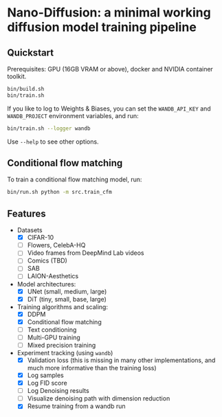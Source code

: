 # Nano-Diffusion: a minimal working diffusion model training pipeline

## Quickstart

Prerequisites: GPU (16GB VRAM or above), docker and NVIDIA container toolkit.

```bash
bin/build.sh
bin/train.sh
```

If you like to log to Weights & Biases, you can set the `WANDB_API_KEY` and `WANDB_PROJECT` environment variables, and run:

```bash
bin/train.sh --logger wandb
```

Use `--help` to see other options.

## Conditional flow matching

To train a conditional flow matching model, run:

```bash
bin/run.sh python -m src.train_cfm
```

## Features

- Datasets
  - [x] CIFAR-10
  - [ ] Flowers, CelebA-HQ
  - [ ] Video frames from DeepMind Lab videos
  - [ ] Comics (TBD)
  - [ ] SAB
  - [ ] LAION-Aesthetics
- Model architectures:
  - [x] UNet (small, medium, large)
  - [x] DiT (tiny, small, base, large)
- Training algorithms and scaling:
  - [x] DDPM
  - [x] Conditional flow matching
  - [ ] Text conditioning
  - [ ] Multi-GPU training
  - [ ] Mixed precision training
- Experiment tracking (using `wandb`)
  - [x] Validation loss (this is missing in many other implementations, and much more informative than the training loss)
  - [x] Log samples
  - [x] Log FID score
  - [ ] Log Denoising results
  - [ ] Visualize denoising path with dimension reduction
  - [x] Resume training from a wandb run
